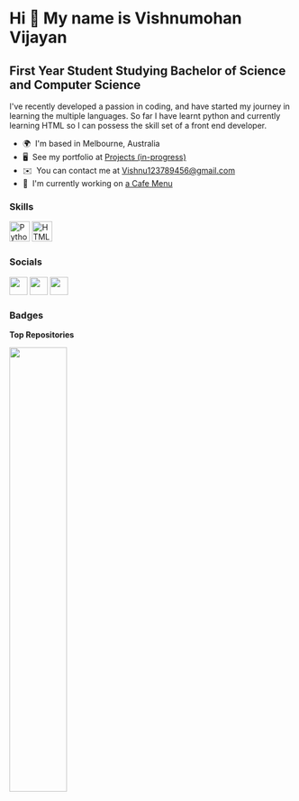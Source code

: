 Hi 👋 My name is Vishnumohan Vijayan
====================================

First Year Student Studying Bachelor of Science and Computer Science
--------------------------------------------------------------------

I've recently developed a passion in coding, and have started my journey in learning the multiple languages. So far I have learnt python and currently learning HTML so I can possess the skill set of a front end developer.

* 🌍  I'm based in Melbourne, Australia
* 🖥️  See my portfolio at [Projects (in-progress)](http://https://github.com/Swishnu/Resume-Projects)
* ✉️  You can contact me at [Vishnu123789456@gmail.com](mailto:Vishnu123789456@gmail.com)
* 🚀  I'm currently working on [a Cafe Menu](http://https://www.freecodecamp.org/learn/2022/responsive-web-design/learn-basic-css-by-building-a-cafe-menu/)

### Skills

<p align="left">
<a href="https://www.python.org/" target="_blank" rel="noreferrer"><img src="https://raw.githubusercontent.com/danielcranney/readme-generator/main/public/icons/skills/python-colored.svg" width="36" height="36" alt="Python" /></a>
<a href="https://developer.mozilla.org/en-US/docs/Glossary/HTML5" target="_blank" rel="noreferrer"><img src="https://raw.githubusercontent.com/danielcranney/readme-generator/main/public/icons/skills/html5-colored.svg" width="36" height="36" alt="HTML5" /></a>
</p>


### Socials

<p align="left"> <a href="https://discord.com/users/Vish#7535" target="_blank" rel="noreferrer"><img src="https://raw.githubusercontent.com/danielcranney/readme-generator/main/public/icons/socials/discord.svg" width="32" height="32" /></a> <a href="https://www.github.com/Swishnu" target="_blank" rel="noreferrer"><img src="https://raw.githubusercontent.com/danielcranney/readme-generator/main/public/icons/socials/github.svg" width="32" height="32" /></a> <a href="https://www.linkedin.com/in/vishnumohan-vijayan-297027238/" target="_blank" rel="noreferrer"><img src="https://raw.githubusercontent.com/danielcranney/readme-generator/main/public/icons/socials/linkedin.svg" width="32" height="32" /></a></p>

### Badges

<b>Top Repositories</b>

<div width="100%" align="center"><a href="https://github.com/Swishnu/Resume-Projects" align="left"><img align="left" width="45%" src="https://github-readme-stats.vercel.app/api/pin/?username=Swishnu&repo=Resume-Projects&title_color=0891b2&text_color=ffffff&icon_color=0891b2&bg_color=1c1917&hide_border=true&locale=en" /></a></div><br /><br /><br /><br /><br /><br /><br />
